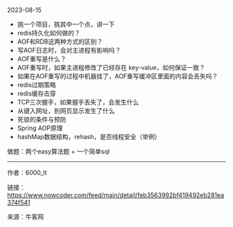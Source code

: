 2023-08-15

+ 挑一个项目，挑其中一个点，讲一下
+ redis持久化如何做的？
+ AOF和RDB这两种方式的区别？
+ 写AOF日志时，会对主进程有影响吗？
+ AOF重写是什么？
+ AOF重写时，如果主进程修改了已经存在 key-value，如何保证一致？
+ 如果在AOF重写的过程中机器挂了，AOF重写缓冲区里面的内容会丢失吗？
+ redis过期策略
+ redis缓存击穿
+ TCP三次握手，如果握手丢失了，会发生什么
+ 从键入网址，到网页显示发生了什么
+ 死锁的条件与预防
+ Spring AOP原理
+ hashMap数据结构，rehash，是否线程安全（举例）

做题：两个easy算法题 + 一个简单sql

------
作者：6000_lt

链接：https://www.nowcoder.com/feed/main/detail/feb3563992bf419492eb281ea374f541

来源：牛客网